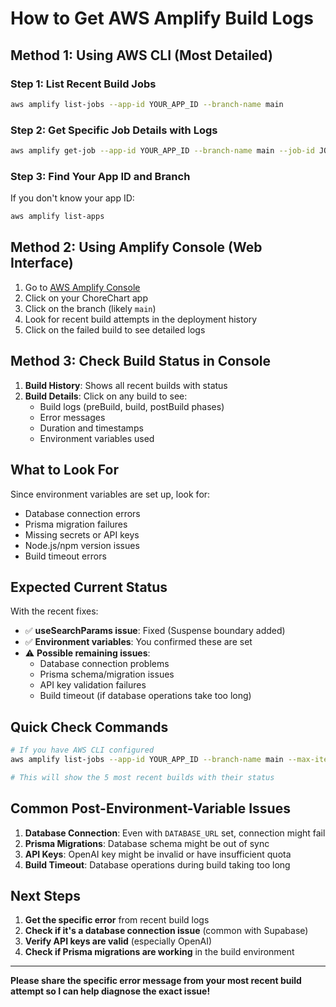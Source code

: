 # How to Get AWS Amplify Build Logs

## Method 1: Using AWS CLI (Most Detailed)

### Step 1: List Recent Build Jobs
```bash
aws amplify list-jobs --app-id YOUR_APP_ID --branch-name main
```

### Step 2: Get Specific Job Details with Logs
```bash
aws amplify get-job --app-id YOUR_APP_ID --branch-name main --job-id JOB_ID_FROM_STEP_1
```

### Step 3: Find Your App ID and Branch
If you don't know your app ID:
```bash
aws amplify list-apps
```

## Method 2: Using Amplify Console (Web Interface)

1. Go to [AWS Amplify Console](https://console.aws.amazon.com/amplify/)
2. Click on your ChoreChart app
3. Click on the branch (likely `main`)
4. Look for recent build attempts in the deployment history
5. Click on the failed build to see detailed logs

## Method 3: Check Build Status in Console

1. **Build History**: Shows all recent builds with status
2. **Build Details**: Click on any build to see:
   - Build logs (preBuild, build, postBuild phases)
   - Error messages
   - Duration and timestamps
   - Environment variables used

## What to Look For

Since environment variables are set up, look for:
- Database connection errors
- Prisma migration failures
- Missing secrets or API keys
- Node.js/npm version issues
- Build timeout errors

## Expected Current Status

With the recent fixes:
- ✅ **useSearchParams issue**: Fixed (Suspense boundary added)
- ✅ **Environment variables**: You confirmed these are set
- ⚠️ **Possible remaining issues**:
  - Database connection problems
  - Prisma schema/migration issues
  - API key validation failures
  - Build timeout (if database operations take too long)

## Quick Check Commands

```bash
# If you have AWS CLI configured
aws amplify list-jobs --app-id YOUR_APP_ID --branch-name main --max-items 5

# This will show the 5 most recent builds with their status
```

## Common Post-Environment-Variable Issues

1. **Database Connection**: Even with `DATABASE_URL` set, connection might fail
2. **Prisma Migrations**: Database schema might be out of sync
3. **API Keys**: OpenAI key might be invalid or have insufficient quota
4. **Build Timeout**: Database operations during build taking too long

## Next Steps

1. **Get the specific error** from recent build logs
2. **Check if it's a database connection issue** (common with Supabase)
3. **Verify API keys are valid** (especially OpenAI)
4. **Check if Prisma migrations are working** in the build environment

---

**Please share the specific error message from your most recent build attempt so I can help diagnose the exact issue!**